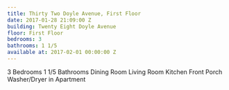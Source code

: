 ```yaml
---
title: Thirty Two Doyle Avenue, First Floor
date: 2017-01-28 21:09:00 Z
building: Twenty Eight Doyle Avenue
floor: First Floor
bedrooms: 3
bathrooms: 1 1/5
available at: 2017-02-01 00:00:00 Z
---
```


3 Bedrooms
1 1/5 Bathrooms
Dining Room
Living Room
Kitchen
Front Porch
Washer/Dryer in Apartment